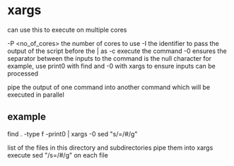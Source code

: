 # xargs

can use this to execute on multiple cores

-P <no_of_cores>	the number of cores to use
-I <identifier> the identifier to pass the output of the script before the | as
-c <command> execute the command
-0 ensures the separator between the inputs to the command is the null character
	for example, use print0 with find and -0 with xargs to ensure inputs can be processed

pipe the output of one command into another command which will be executed in parallel

## example

find . -type f -print0 | xargs -0 sed "s/=/#/g"

list of the files in this directory and subdirectories
pipe them into xargs
execute sed "/s=/#/g" on each file